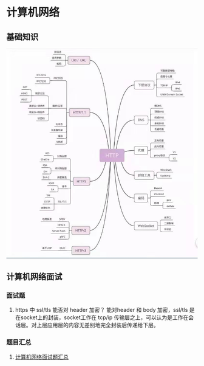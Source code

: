 # 计算机网络

## 基础知识

![](docs/计算机网络/imgs/HTTP大纲.jpg)



## 计算机网络面试

### 面试题

1. https 中 ssl/tls 能否对 header 加密？ 能对header 和 body 加密，ssl/tls 是在socket上的封装，socket工作在 tcp/ip 传输层之上，可以认为是工作在会话层。对上层应用层的内容无差别地完全封装后传递给下层。

### 题目汇总

1. [计算机网络面试题汇总](计算机网络面试题.md)



